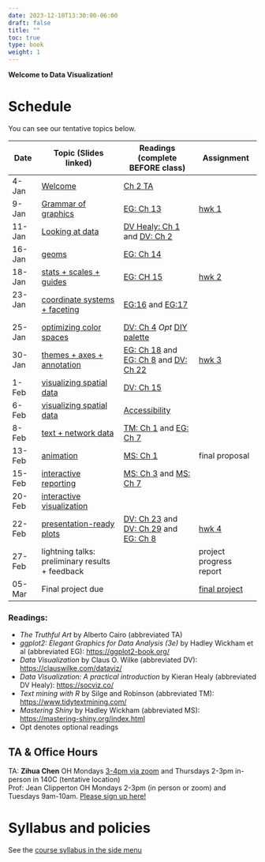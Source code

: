 ```yaml
---
date: 2023-12-10T13:30:00-06:00 
draft: false
title: ""
toc: true
type: book
weight: 1
---
```


**Welcome to Data Visualization!** 

# Schedule 
You can see our tentative topics below. 

| Date   | Topic (Slides linked)   | Readings (complete BEFORE class)  |   Assignment      | 
| ------ | ----------------------------- | --------------- | --------------- | 
| 4-Jan  | [Welcome](slides/01-intro)  | [Ch 2 TA](https://uchicago.box.com/s/m4k9lktogthqmernmjn1r7gnflews4bg)   |
| 9-Jan  |  [Grammar of graphics](slides/02-grammar-of-graphics)  | [EG: Ch 13](https://ggplot2-book.org/mastery.html)| [hwk 1](/assignments/assign1/)   |     
| 11-Jan | [Looking at data ](slides/03-look-at-data)       |[DV Healy: Ch 1](https://socviz.co/lookatdata.html) and [DV: Ch 2](https://clauswilke.com/dataviz/aesthetic-mapping.html) |                 |
| 16-Jan | [geoms](slides/04-geoms) 	|     [EG: Ch 14](https://ggplot2-book.org/layers.html)          ||
| 18-Jan | [stats + scales + guides ](slides/05-stats-scales-guides)    |[EG: CH 15](https://ggplot2-book.org/scales-guides.html)| [hwk 2](/assignments/assign2/)       |
| 23-Jan  &nbsp; &nbsp;| [coordinate systems + faceting](slides/06-coordinates-facets)  &nbsp; &nbsp; | [EG:16](https://ggplot2-book.org/coord.html) and [EG:17](https://ggplot2-book.org/facet.html)|
| 25-Jan | [optimizing color spaces ](slides/07-optimizing-color-spaces)       |  [DV: Ch 4](https://clauswilke.com/dataviz/color-basics.html) *Opt* [DIY palette](https://blog.datawrapper.de/colors-for-data-vis-style-guides/)       |
| 30-Jan | [themes + axes + annotation](slides/08-themes-axes-annotations)  |[EG: Ch 18](https://ggplot2-book.org/polishing.html) and [EG: Ch 8](https://ggplot2-book.org/annotations.html) and [DV: Ch 22](https://clauswilke.com/dataviz/figure-titles-captions.html) &nbsp; &nbsp; |[hwk 3](/assignments/assign3/)   |
| 1-Feb  |[visualizing spatial data ](slides/11-visualize-spatial-i) |[DV: Ch 15](https://clauswilke.com/dataviz/geospatial-data.html)| |
| 6-Feb  | [visualizing spatial data](slides/12-visualize-spatial-ii)   |[Accessibility](https://medium.com/nightingale/writing-alt-text-for-data-visualization-2a218ef43f81) |            |
| 8-Feb  |  [text + network data](slides/13-visualize-text-network)   |[TM: Ch 1](https://www.tidytextmining.com/tidytext.html) and [EG: Ch 7](https://ggplot2-book.org/networks.html)  |          |
| 13-Feb |[animation  ](slides/14-animation)     | [MS: Ch 1](https://mastering-shiny.org/basic-app.html)          |  final proposal  |
| 15-Feb | [interactive reporting](slides/15-interactive-reporting)   | [MS: Ch 3](https://mastering-shiny.org/basic-reactivity.html) and [MS: Ch 7](https://mastering-shiny.org/action-graphics.html) |         |
| 20-Feb | [interactive visualization](slides/16-interactive-visualization)  | |     |
| 22-Feb |  [presentation-ready plots](slides/09-presentation-ready-plots)   | [DV: Ch 23](https://clauswilke.com/dataviz/balance-data-context.html) and [DV: Ch 29](https://clauswilke.com/dataviz/telling-a-story.html) and [EG: Ch 8](https://socviz.co/refineplots.html) |   [hwk 4](/assignments/assign4/)      |
| 27-Feb | lightning talks: preliminary results + feedback ||      project progress report|
| 05-Mar | Final project due             |  | [final project](/assignments/final-project/)|

### Readings:
* *The Truthful Art* by Alberto Cairo (abbreviated TA)
* *ggplot2: Elegant Graphics for Data Analysis (3e)* by Hadley Wickham et al (abbreviated EG): https://ggplot2-book.org/ 
* *Data Visualization* by Claus O. Wilke (abbreviated DV): https://clauswilke.com/dataviz/
* *Data Visualization: A practical introduction* by Kieran Healy (abbreviated DV Healy): https://socviz.co/
* *Text mining with R* by Silge and Robinson (abbreviated TM): https://www.tidytextmining.com/
* *Mastering Shiny* by Hadley Wickham (abbreviated MS): https://mastering-shiny.org/index.html
* Opt denotes optional readings



## TA & Office Hours 
TA: **Zihua Chen** OH Mondays [3-4pm via zoom]( https://uchicago.zoom.us/j/4346795521?pwd=bXNIdW00NWRoRWRMWnVWdDVGR1BxQT09) and Thursdays 2-3pm in-person in 140C (tentative location)  <br>
Prof: Jean Clipperton OH Mondays 2-3pm (in person or zoom) and Tuesdays 9am-10am. [Please sign up here!](https://outlook.office365.com/book/ClippertonMACSS@uchicagoedu.onmicrosoft.com/)

# Syllabus and policies
See the [course syllabus in the side menu](/course-syllabus/)